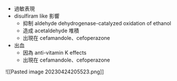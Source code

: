 - 過敏表現
- disulfiram like 影響
	- 抑制 aldehyde dehydrogenase-catalyzed oxidation of ethanol
	- 造成 acetaldehyde 堆積
	- 出現在 cefamandole、cefoperazone
- 出血
	- 因為 anti-vitamin K effects
	- 出現在 cefamandole、cefoperazone

![[Pasted image 20230424205523.png]]